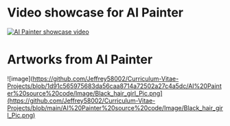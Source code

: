 # Video showcase for AI Painter
[![AI Painter showcase video](https://img.youtube.com/vi/TNZ6Dl7HStA/0.jpg)](https://www.youtube.com/watch?v=TNZ6Dl7HStA)

# Artworks from AI Painter
![image](https://github.com/Jeffrey58002/Curriculum-Vitae-Projects/blob/1d91c565975683da56caa8714a72502a27c4a5dc/AI%20Painter%20source%20code/Image/Black_hair_girl_Pic.png](https://github.com/Jeffrey58002/Curriculum-Vitae-Projects/blob/main/AI%20Painter%20source%20code/Image/Black_hair_girl_Pic.png)
